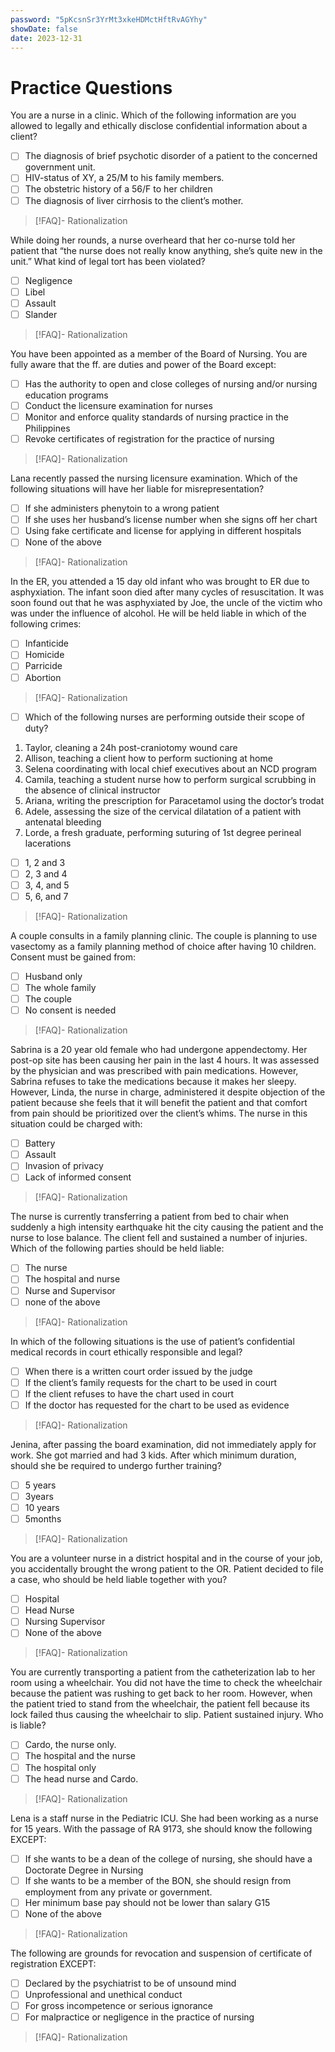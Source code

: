 ```yaml
---
password: "5pKcsnSr3YrMt3xkeHDMctHftRvAGYhy"
showDate: false
date: 2023-12-31
---
```

# Practice Questions
You are a nurse in a clinic. Which of the following information are you allowed to legally and ethically disclose confidential information about a client?
- [ ] The diagnosis of brief psychotic disorder of a patient to the concerned government unit.
- [ ] HIV-status of XY, a 25/M to his family members.
- [ ] The obstetric history of a 56/F to her children
- [ ] The diagnosis of liver cirrhosis to the client’s mother.
>[!FAQ]- Rationalization
>

While doing her rounds, a nurse overheard that her co-nurse told her patient that “the nurse does not really know anything, she’s quite new in the unit.” What kind of legal tort has been violated?
- [ ] Negligence
- [ ] Libel
- [ ] Assault
- [ ] Slander
>[!FAQ]- Rationalization
>

You have been appointed as a member of the Board of Nursing. You are fully aware that the ff. are duties and power of the Board except:
- [ ] Has the authority to open and close colleges of nursing and/or nursing education programs
- [ ] Conduct the licensure examination for nurses
- [ ] Monitor and enforce quality standards of nursing practice in the Philippines
- [ ] Revoke certificates of registration for the practice of nursing
>[!FAQ]- Rationalization
>

Lana recently passed the nursing licensure examination. Which of the following situations will have her liable for misrepresentation?
- [ ] If she administers phenytoin to a wrong patient
- [ ] If she uses her husband’s license number when she signs off her chart
- [ ] Using fake certificate and license for applying in different hospitals
- [ ] None of the above
>[!FAQ]- Rationalization
>

In the ER, you attended a 15 day old infant who was brought to ER due to asphyxiation. The infant soon died after many cycles of resuscitation. It was soon found out that he was asphyxiated by Joe, the uncle of the victim who was under the influence of alcohol. He will be held liable in which of the following crimes:
- [ ] Infanticide
- [ ] Homicide
- [ ] Parricide
- [ ] Abortion
>[!FAQ]- Rationalization
>

- [ ] Which of the following nurses are performing outside their scope of duty?
1) Taylor, cleaning a 24h post-craniotomy wound care
2) Allison, teaching a client how to perform suctioning at home
3) Selena coordinating with local chief executives about an NCD program 
4) Camila, teaching a student nurse how to perform surgical scrubbing in the absence of clinical instructor
5) Ariana, writing the prescription for Paracetamol using the doctor’s trodat
6) Adele, assessing the size of the cervical dilatation of a patient with antenatal bleeding
7) Lorde, a fresh graduate, performing suturing of 1st degree perineal lacerations

- [ ] 1, 2 and 3
- [ ] 2, 3 and 4
- [ ] 3, 4, and 5
- [ ] 5, 6, and 7
>[!FAQ]- Rationalization
>

A couple consults in a family planning clinic. The couple is planning to use vasectomy as a family planning method of choice after having 10 children. Consent must be gained from:
- [ ] Husband only
- [ ] The whole family
- [ ] The couple
- [ ] No consent is needed
>[!FAQ]- Rationalization
>

Sabrina is a 20 year old female who had undergone appendectomy. Her post-op site has been causing her pain in the last 4 hours. It was assessed by the physician and was prescribed with pain medications. However, Sabrina refuses to take the medications because it makes her sleepy. However, Linda, the nurse in charge, administered it despite objection of the patient because she feels that it will benefit the patient and that comfort from pain should be prioritized over the client’s whims. The nurse in this situation could be charged with:
- [ ] Battery
- [ ] Assault
- [ ] Invasion of privacy
- [ ] Lack of informed consent
>[!FAQ]- Rationalization
>

The nurse is currently transferring a patient from bed to chair when suddenly a high intensity earthquake hit the city causing the patient and the nurse to lose balance. The client fell and sustained a number of injuries. Which of the following parties should be held liable:
- [ ] The nurse
- [ ] The hospital and nurse
- [ ] Nurse and Supervisor
- [ ] none of the above
>[!FAQ]- Rationalization
>

In which of the following situations is the use of patient’s confidential medical records in court ethically responsible and legal? 
- [ ] When there is a written court order issued by the judge
- [ ] If the client’s family requests for the chart to be used in court
- [ ] If the client refuses to have the chart used in court
- [ ] If the doctor has requested for the chart to be used as evidence
>[!FAQ]- Rationalization
>

Jenina, after passing the board examination, did not immediately apply for work. She got married and had 3 kids. After which minimum duration, should she be required to undergo further training? 
- [ ] 5 years
- [ ] 3years
- [ ] 10 years
- [ ] 5months
>[!FAQ]- Rationalization
>

You are a volunteer nurse in a district hospital and in the course of your job, you accidentally brought the wrong patient to the OR. Patient decided to file a case, who should be held liable together with you?
- [ ] Hospital
- [ ] Head Nurse
- [ ] Nursing Supervisor
- [ ] None of the above
>[!FAQ]- Rationalization
>

You are currently transporting a patient from the catheterization lab to her room using a wheelchair. You did not have the time to check the wheelchair because the patient was rushing to get back to her room. However, when the patient tried to stand from the wheelchair, the patient fell because its lock failed thus causing the wheelchair to slip. Patient sustained injury. Who is liable?
- [ ] Cardo, the nurse only.
- [ ] The hospital and the nurse
- [ ] The hospital only
- [ ] The head nurse and Cardo.
>[!FAQ]- Rationalization
>

Lena is a staff nurse in the Pediatric ICU. She had been working as a nurse for 15 years. With the passage of RA 9173, she should know the following EXCEPT:
- [ ] If she wants to be a dean of the college of nursing, she should have a Doctorate Degree in Nursing
- [ ] If she wants to be a member of the BON, she should resign from employment from any private or government.
- [ ] Her minimum base pay should not be lower than salary G15
- [ ] None of the above
>[!FAQ]- Rationalization
>

The following are grounds for revocation and suspension of certificate of registration EXCEPT:
- [ ] Declared by the psychiatrist to be of unsound mind
- [ ] Unprofessional and unethical conduct
- [ ] For gross incompetence or serious ignorance
- [ ] For malpractice or negligence in the practice of nursing
>[!FAQ]- Rationalization
>
